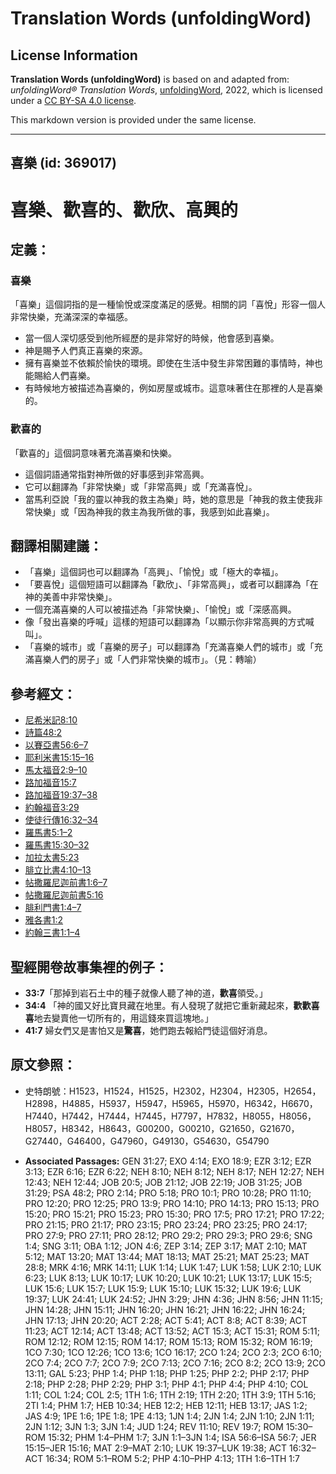 # Translation Words (unfoldingWord)

## License Information

**Translation Words (unfoldingWord)** is based on and adapted from: _unfoldingWord® Translation Words_, [unfoldingWord](https://unfoldingword.org/utw), 2022, which is licensed under a [CC BY-SA 4.0 license](https://creativecommons.org/licenses/by-sa/4.0/legalcode.en).

This markdown version is provided under the same license.



--------------------------------

## 喜樂 (id: 369017)

喜樂、歡喜的、歡欣、高興的
=============

定義：
---

### 喜樂

「喜樂」這個詞指的是一種愉悅或深度滿足的感覺。相關的詞「喜悅」形容一個人非常快樂，充滿深深的幸福感。

* 當一個人深切感受到他所經歷的是非常好的時候，他會感到喜樂。
* 神是賜予人們真正喜樂的來源。
* 擁有喜樂並不依賴於愉快的環境。即使在生活中發生非常困難的事情時，神也能賜給人們喜樂。
* 有時候地方被描述為喜樂的，例如房屋或城市。這意味著住在那裡的人是喜樂的。

### 歡喜的

「歡喜的」這個詞意味著充滿喜樂和快樂。

* 這個詞語通常指對神所做的好事感到非常高興。
* 它可以翻譯為「非常快樂」或「非常高興」或「充滿喜悅」。
* 當馬利亞說「我的靈以神我的救主為樂」時，她的意思是「神我的救主使我非常快樂」或「因為神我的救主為我所做的事，我感到如此喜樂」。

翻譯相關建議：
-------

* 「喜樂」這個詞也可以翻譯為「高興」、「愉悅」或「極大的幸福」。
* 「要喜悅」這個短語可以翻譯為「歡欣」、「非常高興」，或者可以翻譯為「在神的美善中非常快樂」。
* 一個充滿喜樂的人可以被描述為「非常快樂」、「愉悅」或「深感高興。
* 像「發出喜樂的呼喊」這樣的短語可以翻譯為「以顯示你非常高興的方式喊叫」。
* 「喜樂的城市」或「喜樂的房子」可以翻譯為「充滿喜樂人們的城市」或「充滿喜樂人們的房子」或「人們非常快樂的城市」。（見：轉喻）

參考經文：
-----

* [尼希米記8:10](https://ref.ly/Neh8:10)
* [詩篇48:2](https://ref.ly/Ps48:2)
* [以賽亞書56:6–7](https://ref.ly/Isa56:6-Isa56:7)
* [耶利米書15:15–16](https://ref.ly/Jer15:15-Jer15:16)
* [馬太福音2:9–10](https://ref.ly/Matt2:9-Matt2:10)
* [路加福音15:7](https://ref.ly/Luke15:7)
* [路加福音19:37–38](https://ref.ly/Luke19:37-Luke19:38)
* [約翰福音3:29](https://ref.ly/John3:29)
* [使徒行傳16:32–34](https://ref.ly/Acts16:32-Acts16:34)
* [羅馬書5:1–2](https://ref.ly/Rom5:1-Rom5:2)
* [羅馬書15:30–32](https://ref.ly/Rom15:30-Rom15:32)
* [加拉太書5:23](https://ref.ly/Gal5:23)
* [腓立比書4:10–13](https://ref.ly/Phil4:10-Phil4:13)
* [帖撒羅尼迦前書1:6–7](https://ref.ly/1Thess1:6-1Thess1:7)
* [帖撒羅尼迦前書5:16](https://ref.ly/1Thess5:16)
* [腓利門書1:4–7](https://ref.ly/Phlm1:4-Phlm1:7)
* [雅各書1:2](https://ref.ly/Jas1:2)
* [約翰三書1:1–4](https://ref.ly/3John1:1-3John1:4)

聖經開卷故事集裡的例子：
------------

* **33:7**「那掉到岩石土中的種子就像人聽了神的道，**歡喜**領受。」
* **34:4** 「神的國又好比寶貝藏在地里。有人發現了就把它重新藏起來，**歡歡喜喜**地去變賣他一切所有的，用這錢來買這塊地。」
* **41:7** 婦女們又是害怕又是**驚喜**，她們跑去報給門徒這個好消息。

原文參照：
-----

* 史特朗號：H1523，H1524，H1525，H2302，H2304，H2305，H2654，H2898，H4885，H5937，H5947，H5965，H5970，H6342，H6670，H7440，H7442，H7444，H7445，H7797，H7832，H8055，H8056，H8057，H8342，H8643，G00200，G00210，G21650，G21670，G27440，G46400，G47960，G49130，G54630，G54790

* **Associated Passages:** GEN 31:27; EXO 4:14; EXO 18:9; EZR 3:12; EZR 3:13; EZR 6:16; EZR 6:22; NEH 8:10; NEH 8:12; NEH 8:17; NEH 12:27; NEH 12:43; NEH 12:44; JOB 20:5; JOB 21:12; JOB 22:19; JOB 31:25; JOB 31:29; PSA 48:2; PRO 2:14; PRO 5:18; PRO 10:1; PRO 10:28; PRO 11:10; PRO 12:20; PRO 12:25; PRO 13:9; PRO 14:10; PRO 14:13; PRO 15:13; PRO 15:20; PRO 15:21; PRO 15:23; PRO 15:30; PRO 17:5; PRO 17:21; PRO 17:22; PRO 21:15; PRO 21:17; PRO 23:15; PRO 23:24; PRO 23:25; PRO 24:17; PRO 27:9; PRO 27:11; PRO 28:12; PRO 29:2; PRO 29:3; PRO 29:6; SNG 1:4; SNG 3:11; OBA 1:12; JON 4:6; ZEP 3:14; ZEP 3:17; MAT 2:10; MAT 5:12; MAT 13:20; MAT 13:44; MAT 18:13; MAT 25:21; MAT 25:23; MAT 28:8; MRK 4:16; MRK 14:11; LUK 1:14; LUK 1:47; LUK 1:58; LUK 2:10; LUK 6:23; LUK 8:13; LUK 10:17; LUK 10:20; LUK 10:21; LUK 13:17; LUK 15:5; LUK 15:6; LUK 15:7; LUK 15:9; LUK 15:10; LUK 15:32; LUK 19:6; LUK 19:37; LUK 24:41; LUK 24:52; JHN 3:29; JHN 4:36; JHN 8:56; JHN 11:15; JHN 14:28; JHN 15:11; JHN 16:20; JHN 16:21; JHN 16:22; JHN 16:24; JHN 17:13; JHN 20:20; ACT 2:28; ACT 5:41; ACT 8:8; ACT 8:39; ACT 11:23; ACT 12:14; ACT 13:48; ACT 13:52; ACT 15:3; ACT 15:31; ROM 5:11; ROM 12:12; ROM 12:15; ROM 14:17; ROM 15:13; ROM 15:32; ROM 16:19; 1CO 7:30; 1CO 12:26; 1CO 13:6; 1CO 16:17; 2CO 1:24; 2CO 2:3; 2CO 6:10; 2CO 7:4; 2CO 7:7; 2CO 7:9; 2CO 7:13; 2CO 7:16; 2CO 8:2; 2CO 13:9; 2CO 13:11; GAL 5:23; PHP 1:4; PHP 1:18; PHP 1:25; PHP 2:2; PHP 2:17; PHP 2:18; PHP 2:28; PHP 2:29; PHP 3:1; PHP 4:1; PHP 4:4; PHP 4:10; COL 1:11; COL 1:24; COL 2:5; 1TH 1:6; 1TH 2:19; 1TH 2:20; 1TH 3:9; 1TH 5:16; 2TI 1:4; PHM 1:7; HEB 10:34; HEB 12:2; HEB 12:11; HEB 13:17; JAS 1:2; JAS 4:9; 1PE 1:6; 1PE 1:8; 1PE 4:13; 1JN 1:4; 2JN 1:4; 2JN 1:10; 2JN 1:11; 2JN 1:12; 3JN 1:3; 3JN 1:4; JUD 1:24; REV 11:10; REV 19:7; ROM 15:30–ROM 15:32; PHM 1:4–PHM 1:7; 3JN 1:1–3JN 1:4; ISA 56:6–ISA 56:7; JER 15:15–JER 15:16; MAT 2:9–MAT 2:10; LUK 19:37–LUK 19:38; ACT 16:32–ACT 16:34; ROM 5:1–ROM 5:2; PHP 4:10–PHP 4:13; 1TH 1:6–1TH 1:7

